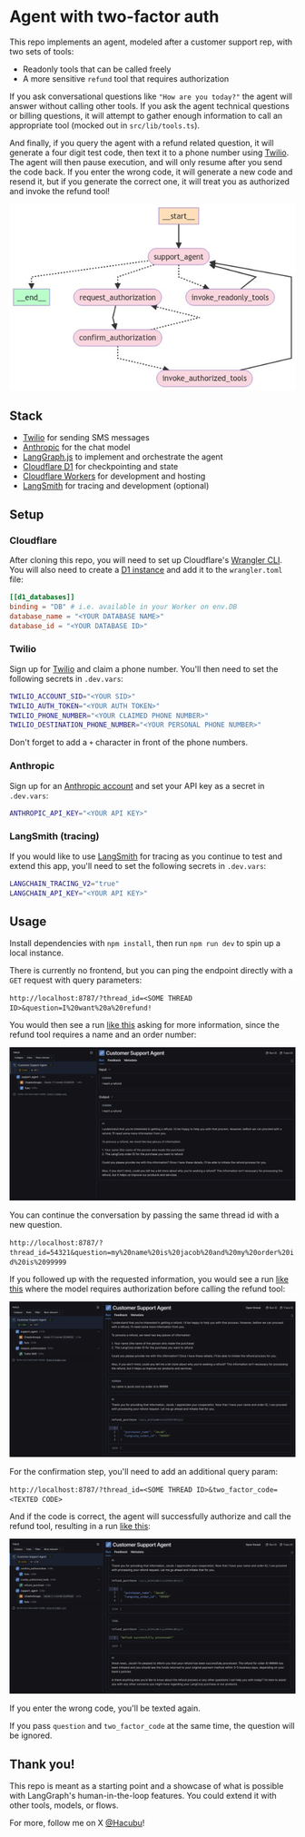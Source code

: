 # Agent with two-factor auth

This repo implements an agent, modeled after a customer support rep, with two sets of tools:

- Readonly tools that can be called freely
- A more sensitive `refund` tool that requires authorization

If you ask conversational questions like `"How are you today?"` the agent will answer without calling other tools.
If you ask the agent technical questions or billing questions, it will attempt to gather
enough information to call an appropriate tool (mocked out in `src/lib/tools.ts`).

And finally, if you query the agent with a refund related question, it will generate a four digit test code,
then text it to a phone number using [Twilio](https://twilio.com/). The agent will then pause execution,
and will only resume after you send the code back. If you enter the wrong code, it will generate a new code and resend it,
but if you generate the correct one, it will treat you as authorized and invoke the refund tool!

![Mermaid diagram of the graph flow](/static/graph.png)

## Stack

- [Twilio](https://twilio.com) for sending SMS messages
- [Anthropic](https://anthropic.com) for the chat model
- [LangGraph.js](https://langchain-ai.github.io/langgraphjs/) to implement and orchestrate the agent
- [Cloudflare D1](https://developers.cloudflare.com/d1/) for checkpointing and state
- [Cloudflare Workers](https://developers.cloudflare.com/workers/) for development and hosting
- [LangSmith](https://docs.smith.langchain.com/) for tracing and development (optional)

## Setup

### Cloudflare

After cloning this repo, you will need to set up Cloudflare's [Wrangler CLI](https://developers.cloudflare.com/workers/get-started/guide/). You will also need to create a [D1 instance](https://developers.cloudflare.com/d1/) and add it to the `wrangler.toml` file:

```toml
[[d1_databases]]
binding = "DB" # i.e. available in your Worker on env.DB
database_name = "<YOUR DATABASE NAME>"
database_id = "<YOUR DATABASE ID>"
```

### Twilio

Sign up for [Twilio](https://twilio.com) and claim a phone number. You'll then need to set the following secrets in `.dev.vars`:

```bash
TWILIO_ACCOUNT_SID="<YOUR SID>"
TWILIO_AUTH_TOKEN="<YOUR AUTH TOKEN>"
TWILIO_PHONE_NUMBER="<YOUR CLAIMED PHONE NUMBER>"
TWILIO_DESTINATION_PHONE_NUMBER="<YOUR PERSONAL PHONE NUMBER>"
```

Don't forget to add a `+` character in front of the phone numbers.

### Anthropic

Sign up for an [Anthropic account](https://anthropic.com) and set your API key as a secret in `.dev.vars`:

```bash
ANTHROPIC_API_KEY="<YOUR API KEY>"
```

### LangSmith (tracing)

If you would like to use [LangSmith](https://docs.smith.langchain.com/) for tracing as you continue to test and extend this app, you'll need to set the following secrets in `.dev.vars`:

```bash
LANGCHAIN_TRACING_V2="true"
LANGCHAIN_API_KEY="<YOUR API KEY>"
```

## Usage

Install dependencies with `npm install`, then run `npm run dev` to spin up a local instance.

There is currently no frontend, but you can ping the endpoint directly with a `GET` request with query parameters:

`http://localhost:8787/?thread_id=<SOME THREAD ID>&question=I%20want%20a%20refund!`

You would then see a run [like this](https://smith.langchain.com/public/e7065249-7e66-4993-b66f-593115634477/r) asking for more information, since the refund tool requires a name and an order number:

![](static/initial_run.png)

You can continue the conversation by passing the same thread id with a new question.

`http://localhost:8787/?thread_id=54321&question=my%20name%20is%20jacob%20and%20my%20order%20id%20is%2099999`

If you followed up with the requested information, you would see a run [like this](https://smith.langchain.com/public/d482a470-d989-4f50-b240-f4888b58f330/r) where the model requires authorization before calling the refund tool:

![](static/followup_run.png)

For the confirmation step, you'll need to add an additional query param:

`http://localhost:8787/?thread_id=<SOME THREAD ID>&two_factor_code=<TEXTED CODE>`

And if the code is correct, the agent will successfully authorize and call the refund tool, resulting in a run [like this](https://smith.langchain.com/public/fed51729-1c37-406d-9d2d-dedc97ad876f/r):

![](static/final_result_run.png)

If you enter the wrong code, you'll be texted again.

If you pass `question` and `two_factor_code` at the same time, the question will be ignored.

## Thank you!

This repo is meant as a starting point and a showcase of what is possible with LangGraph's human-in-the-loop features.
You could extend it with other tools, models, or flows.

For more, follow me on X [@Hacubu](https://x.com/hacubu)!
